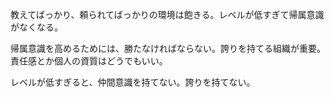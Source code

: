 教えてばっかり、頼られてばっかりの環境は飽きる。レベルが低すぎて帰属意識がなくなる。

帰属意識を高めるためには、勝たなければならない。誇りを持てる組織が重要。責任感とか個人の資質はどうでもいい。

レベルが低すぎると、仲間意識を持てない。誇りを持てない。
